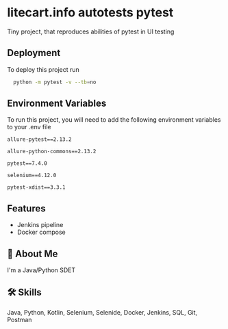 
# litecart.info autotests pytest

Tiny project, that reproduces abilities of pytest in UI testing


## Deployment

To deploy this project run

```bash
  python -m pytest -v --tb=no  
```


## Environment Variables

To run this project, you will need to add the following environment variables to your .env file

`allure-pytest==2.13.2`

`allure-python-commons==2.13.2`

`pytest==7.4.0`

`selenium==4.12.0`

`pytest-xdist==3.3.1`
## Features

- Jenkins pipeline
- Docker compose




## 🚀 About Me
I'm a Java/Python SDET


## 🛠 Skills
Java, Python, Kotlin, Selenium, Selenide, Docker, Jenkins, SQL, Git, Postman


